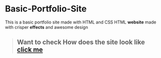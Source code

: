 # Basic-Portfolio-Site
This is a basic portfolio site made with HTML and CSS
HTML **website** made with crisper **effects** and awesome design

> ## Want to check How does the site look like [**click me**](https://himanshu12345yadav.github.io/basic-portfolio-site/Home.html)

